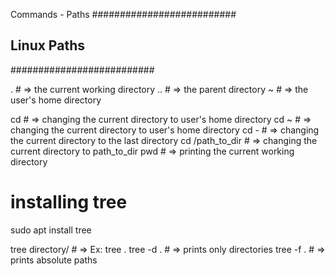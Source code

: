 Commands - Paths
##########################

## Linux Paths

##########################

. # => the current working directory
.. # => the parent directory
~ # => the user's home directory

cd # => changing the current directory to user's home directory
cd ~ # => changing the current directory to user's home directory
cd - # => changing the current directory to the last directory
cd /path_to_dir # => changing the current directory to path_to_dir
pwd # => printing the current working directory

# installing tree

sudo apt install tree

tree directory/ # => Ex: tree .
tree -d . # => prints only directories
tree -f . # => prints absolute paths
